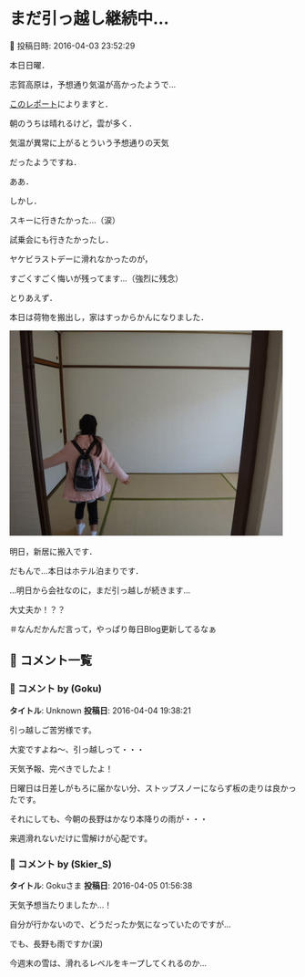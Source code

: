 # まだ引っ越し継続中…

📅 投稿日時: 2016-04-03 23:52:29

本日日曜．


志賀高原は，予想通り気温が高かったようで…


[このレポート](http://red.ap.teacup.com/applet/gokurakuskier/20160403/archive)によりますと．


朝のうちは晴れるけど，雲が多く．


気温が異常に上がるとういう予想通りの天気


だったようですね．





ああ．


しかし．


スキーに行きたかった…（涙）


試乗会にも行きたかったし．


ヤケビラストデーに滑れなかったのが，


すごくすごく悔いが残ってます…（強烈に残念）





とりあえず．


本日は荷物を搬出し，家はすっからかんになりました．




![17989258fde2b11ce0708a42a81dcd6e.jpg](images/17989258fde2b11ce0708a42a81dcd6e.jpg)







明日，新居に搬入です．


だもんで…本日はホテル泊まりです．


…明日から会社なのに，まだ引っ越しが続きます…


大丈夫か！？？





＃なんだかんだ言って，やっぱり毎日Blog更新してるなぁ

## 💬 コメント一覧

### 💬 コメント by (Goku)
**タイトル**: Unknown
**投稿日**: 2016-04-04 19:38:21

引っ越しご苦労様です。

大変ですよね～、引っ越しって・・・



天気予報、完ぺきでしたよ！

日曜日は日差しがもろに届かない分、ストップスノーにならず板の走りは良かったです。



それにしても、今朝の長野はかなり本降りの雨が・・・

来週滑れないだけに雪解けが心配です。

### 💬 コメント by (Skier_S)
**タイトル**: Gokuさま
**投稿日**: 2016-04-05 01:56:38

天気予想当たりましたか…！

自分が行かないので、どうだったか気になっていたのですが…



でも、長野も雨ですか(涙)

今週末の雪は、滑れるレベルをキープしてくれるのか…

